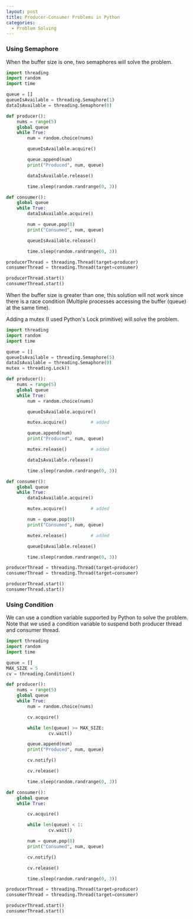 ```yaml
---
layout: post
title: Producer-Consumer Problems in Python
categories:
  - Problem Solving
---
```

### Using Semaphore
When the buffer size is one, two semaphores will solve the problem.
```python
import threading
import random
import time

queue = []
queueIsAvailable = threading.Semaphore(1)
dataIsAvailable = threading.Semaphore(0)

def producer():
    nums = range(5)
    global queue
    while True:
        num = random.choice(nums)

        queueIsAvailable.acquire()

        queue.append(num)
        print("Produced", num, queue)

        dataIsAvailable.release()

        time.sleep(random.randrange(0, 3))

def consumer():
    global queue
    while True:
        dataIsAvailable.acquire()

        num = queue.pop(0)
        print("Consumed", num, queue)

        queueIsAvailable.release()

        time.sleep(random.randrange(0, 3))

producerThread = threading.Thread(target=producer)
consumerThread = threading.Thread(target=consumer)

producerThread.start()
consumerThread.start()
```
When the buffer size is greater than one, this solution will not work since there is a race condition (Multiple processes accessing the buffer (queue) at the same time).

Adding a mutex (I used Python's Lock primitive) will solve the problem.
```python
import threading
import random
import time

queue = []
queueIsAvailable = threading.Semaphore(5)
dataIsAvailable = threading.Semaphore(0)
mutex = threading.Lock()

def producer():
    nums = range(5)
    global queue
    while True:
        num = random.choice(nums)

        queueIsAvailable.acquire()

        mutex.acquire()         # added

        queue.append(num)
        print("Produced", num, queue)

        mutex.release()         # added

        dataIsAvailable.release()

        time.sleep(random.randrange(0, 3))

def consumer():
    global queue
    while True:
        dataIsAvailable.acquire()

        mutex.acquire()         # added

        num = queue.pop(0)
        print("Consumed", num, queue)

        mutex.release()         # added

        queueIsAvailable.release()

        time.sleep(random.randrange(0, 3))

producerThread = threading.Thread(target=producer)
consumerThread = threading.Thread(target=consumer)

producerThread.start()
consumerThread.start()
```
### Using Condition
We can use a condtion variable supported by Python to solve the problem. Note that we used a condition variable to suspend both producer thread and consumer thread.
```python
import threading
import random
import time

queue = []
MAX_SIZE = 5
cv = threading.Condition()

def producer():
    nums = range(5)
    global queue
    while True:
        num = random.choice(nums)

        cv.acquire()

        while len(queue) >= MAX_SIZE:
                cv.wait()

        queue.append(num)
        print("Produced", num, queue)

        cv.notify()

        cv.release()

        time.sleep(random.randrange(0, 3))

def consumer():
    global queue
    while True:

        cv.acquire()

        while len(queue) < 1:
                cv.wait()

        num = queue.pop(0)
        print("Consumed", num, queue)

        cv.notify()

        cv.release()

        time.sleep(random.randrange(0, 3))

producerThread = threading.Thread(target=producer)
consumerThread = threading.Thread(target=consumer)

producerThread.start()
consumerThread.start()
```
